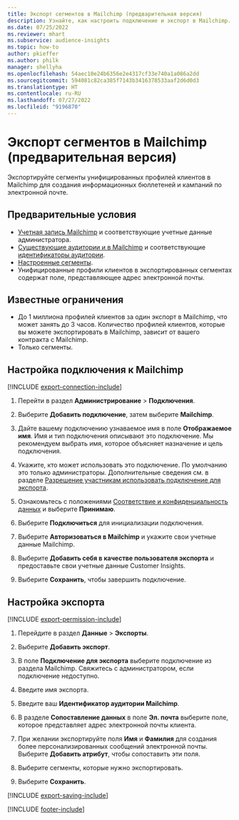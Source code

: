 ```yaml
---
title: Экспорт сегментов в Mailchimp (предварительная версия)
description: Узнайте, как настроить подключение и экспорт в Mailchimp.
ms.date: 07/25/2022
ms.reviewer: mhart
ms.subservice: audience-insights
ms.topic: how-to
author: pkieffer
ms.author: philk
manager: shellyha
ms.openlocfilehash: 54aec10e24b6356e2e4317cf33e740a1a086a2dd
ms.sourcegitcommit: 594081c82ca385f7143b3416378533aaf2d6d0d3
ms.translationtype: HT
ms.contentlocale: ru-RU
ms.lasthandoff: 07/27/2022
ms.locfileid: "9196870"
---
```

# <a name="export-segments-to-mailchimp-preview"></a>Экспорт сегментов в Mailchimp (предварительная версия)

Экспортируйте сегменты унифицированных профилей клиентов в Mailchimp для создания информационных бюллетеней и кампаний по электронной почте.

## <a name="prerequisites"></a>Предварительные условия

- [Учетная запись Mailchimp](https://mailchimp.com/) и соответствующие учетные данные администратора.
- [Существующие аудитории и в Mailchimp](https://mailchimp.com/help/create-audience/) и соответствующие [идентификаторы аудитории](https://mailchimp.com/help/find-audience-id/).
- [Настроенные сегменты](segments.md).
- Унифицированные профили клиентов в экспортированных сегментах содержат поле, представляющее адрес электронной почты.

## <a name="known-limitations"></a>Известные ограничения

- До 1 миллиона профилей клиентов за один экспорт в Mailchimp, что может занять до 3 часов. Количество профилей клиентов, которые вы можете экспортировать в Mailchimp, зависит от вашего контракта с Mailchimp.
- Только сегменты.

## <a name="set-up-connection-to-mailchimp"></a>Настройка подключения к Mailchimp

[!INCLUDE [export-connection-include](includes/export-connection-admn.md)]

1. Перейти в раздел **Администрирование** > **Подключения**.

1. Выберите **Добавить подключение**, затем выберите **Mailchimp**.

1. Дайте вашему подключению узнаваемое имя в поле **Отображаемое имя**. Имя и тип подключения описывают это подключение. Мы рекомендуем выбрать имя, которое объясняет назначение и цель подключения.

1. Укажите, кто может использовать это подключение. По умолчанию это только администраторы. Дополнительные сведения см. в разделе [Разрешение участникам использовать подключение для экспорта](connections.md#allow-contributors-to-use-a-connection-for-exports).

1. Ознакомьтесь с положениями [Соответствие и конфиденциальность данных](connections.md#data-privacy-and-compliance) и выберите **Принимаю**.

1. Выберите **Подключиться** для инициализации подключения.

1. Выберите **Авторизоваться в Mailchimp** и укажите свои учетные данные Mailchimp.

1. Выберите **Добавить себя в качестве пользователя экспорта** и предоставьте свои учетные данные Customer Insights.

1. Выберите **Сохранить**, чтобы завершить подключение.

## <a name="configure-an-export"></a>Настройка экспорта

[!INCLUDE [export-permission-include](includes/export-permission.md)]

1. Перейдите в раздел **Данные** > **Экспорты**.

1. Выберите **Добавить экспорт**.

1. В поле **Подключение для экспорта** выберите подключение из раздела Mailchimp. Свяжитесь с администратором, если подключение недоступно.

1. Введите имя экспорта.

1. Введите ваш **Идентификатор аудитории Mailchimp**.

1. В разделе **Сопоставление данных** в поле **Эл. почта** выберите поле, которое представляет адрес электронной почты клиента.

1. При желании экспортируйте поля **Имя** и **Фамилия** для создания более персонализированных сообщений электронной почты. Выберите **Добавить атрибут**, чтобы сопоставить эти поля.

1. Выберите сегменты, которые нужно экспортировать.

1. Выберите **Сохранить**.

[!INCLUDE [export-saving-include](includes/export-saving.md)]

[!INCLUDE [footer-include](includes/footer-banner.md)]
